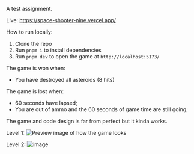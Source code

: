 A test assignment.

Live: https://space-shooter-nine.vercel.app/

How to run locally:
1. Clone the repo
2. Run `pnpm i` to install dependencies
3. Run `pnpm dev` to open the game at `http://localhost:5173/`

The game is won when:
- You have destroyed all asteroids (8 hits)

The game is lost when:
- 60 seconds have lapsed;
- You are out of ammo and the 60 seconds of game time are still going;

The game and code design is far from perfect but it kinda works.

Level 1:
![Preview image of how the game looks](https://github.com/pavsoldatov/space_shooter/assets/80415302/7106afdd-8aa7-455f-b13b-d54c6984bb71)

Level 2:
![image](https://github.com/pavsoldatov/space_shooter/assets/80415302/2c237e14-7a17-457a-8cee-1e6ed964334b)

